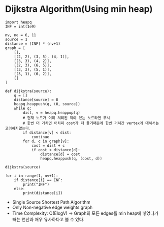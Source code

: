 <h1>Dijkstra Algorithm(Using min heap)</h1>

```
import heapq
INF = int(1e9)

nv, ne = 6, 11
source = 1
distance = [INF] * (nv+1)
graph = [
    [],
    [(2, 2), (3, 5), (4, 1)],
    [(3, 3), (4, 2)],
    [(2, 3), (6, 5)],
    [(3, 3), (5, 1)],
    [(3, 1), (6, 2)],
    []
]

def dijkstra(source):
    q = []
    distance[source] = 0
    heapq.heappush(q, (0, source))
    while q:
        dist, v = heapq.heappop(q)
        # 현재 노드가 이미 처리된 적이 있는 노드라면 무시
        # 한번 더 거치면 어차피 cost가 더 들기때문에 한번 거쳐간 vertex에 대해서는 고려하지않는다.
        if distance[v] < dist:
            continue
        for d, c in graph[v]:
            cost = dist + c
            if cost < distance[d]:
                distance[d] = cost
                heapq.heappush(q, (cost, d))

dijkstra(source)

for i in range(1, nv+1):
    if distance[i] == INF:
        print("INF")
    else:
        print(distance[i])
```

<ul>
	<li>Single Source Shortest Path Algorithm</li>
	<li>Only Non-negative edge weights graph</li>
	<li>Time Complexity: O(ElogV) => Graph의 모든 edges를 min heap에 넣었다가 빼는 연산과 매우 유사하다고 볼 수 있다.</li>
</ul>

